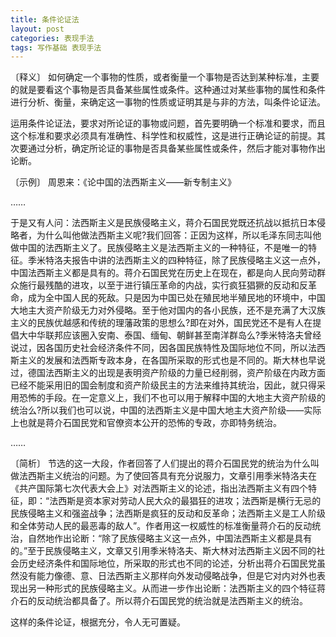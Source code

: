 ```yaml
---
title: 条件论证法
layout: post
categories: 表现手法
tags: 写作基础 表现手法
---
```


〔释义〕 如何确定一个事物的性质，或者衡量一个事物是否达到某种标准，主要的就是要看这个事物是否具备某些属性或条件。这种通过对某些事物的属性和条件进行分析、衡量，来确定这一事物的性质或证明其是与非的方法，叫条件论证法。

运用条件论证法，要求对所论证的事物或问题，首先要明确一个标准和要求，而且这个标准和要求必须具有准确性、科学性和权威性，这是进行正确论证的前提。其次要通过分析，确定所论证的事物是否具备某些属性或条件，然后才能对事物作出论断。

〔示例〕 周恩来：《论中国的法西斯主义——新专制主义》

……

于是又有人问：法西斯主义是民族侵略主义，蒋介石国民党既还抗战以抵抗日本侵略者，为什么叫他做法西斯主义呢?我们回答：正因为这样，所以毛泽东同志叫他做中国的法西斯主义了。民族侵略主义是法西斯主义的一种特征，不是唯一的特征。季米特洛夫报告中讲的法西斯主义的四种特征，除了民族侵略主义这一点外，中国法西斯主义都是具有的。蒋介石国民党在历史上在现在，都是向人民向劳动群众施行最残酷的进攻，以至于进行镇压革命的内战，实行疯狂猖獗的反动和反革命，成为全中国人民的死敌。只是因为中国已处在殖民地半殖民地的环境中，中国大地主大资产阶级无力对外侵略。至于他对国内的各小民族，还不是充满了大汉族主义的民族优越感和传统的理藩政策的思想么?即在对外，国民党还不是有人在提倡大中华联邦应该圈入安南、泰国、缅甸、朝鲜甚至南洋群岛么?季米特洛夫曾经说过，因各国历史社会经济条件不同，因各国民族特性及国际地位不同，所以法西斯主义的发展和法西斯专政本身，在各国所采取的形式也是不同的。斯大林也早说过，德国法西斯主义的出现是表明资产阶级的力量已经削弱，资产阶级在内政方面已经不能采用旧的国会制度和资产阶级民主的方法来维持其统治，因此，就只得采用恐怖的手段。在一定意义上，我们不也可以用于解释中国的大地主大资产阶级的统治么?所以我们也可以说，中国的法西斯主义是中国大地主大资产阶级——实际上也就是蒋介石国民党和官僚资本公开的恐怖的专政，亦即特务统治。

……

〔简析〕 节选的这一大段，作者回答了人们提出的蒋介石国民党的统治为什么叫做法西斯主义统治的问题。为了使回答具有充分说服力，文章引用季米特洛夫在《共产国际第七次代表大会上》对法西斯主义的论述，指出法西斯主义有四个特征，即：“法西斯是资本家对劳动人民大众的最猖狂的进攻；法西斯是横行无忌的民族侵略主义和强盗战争；法西斯是疯狂的反动和反革命；法西斯主义是工人阶级和全体劳动人民的最恶毒的敌人”。作者用这一权威性的标准衡量蒋介石的反动统治，自然地作出论断：“除了民族侵略主义这一点外，中国法西斯主义都是具有的。”至于民族侵略主义，文章又引用季米特洛夫、斯大林对法西斯主义因不同的社会历史经济条件和国际地位，所采取的形式也不同的论述，分析出蒋介石国民党虽然没有能力像德、意、日法西斯主义那样向外发动侵略战争，但是它对内对外也表现出另一种形式的民族侵略主义。从而进一步作出论断：法西斯主义的四个特征蒋介石的反动统治都具备了。所以蒋介石国民党的统治就是法西斯主义的统治。

这样的条件论证，根据充分，令人无可置疑。 